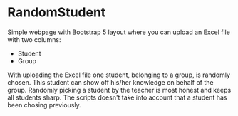 # RandomStudent
Simple webpage with Bootstrap 5 layout where you can upload an Excel file with two columns:
- Student
- Group

With uploading the Excel file one student, belonging to a group, is randomly chosen. This student can show off his/her knowledge on behalf of the group. Randomly picking a student by the teacher is most honest and keeps all students sharp. The scripts doesn't take into account that a student has been chosing previously.